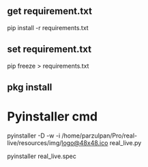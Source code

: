 ## get requirement.txt
pip install -r requirements.txt

## set requirement.txt
pip freeze > requirements.txt

## pkg install


# Pyinstaller cmd
pyinstaller -D -w -i /home/parzulpan/Pro/real-live/resources/img/logo@48x48.ico real_live.py

pyinstaller real_live.spec